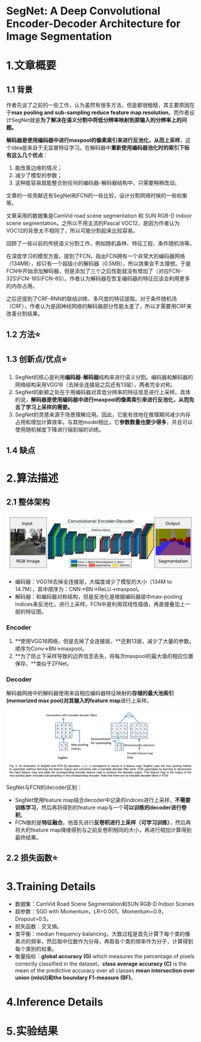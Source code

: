 # SegNet: A Deep Convolutional Encoder-Decoder Architecture for Image Segmentation



# 1.文章概要

## 1.1 背景

作者先谈了之前的一些工作，认为虽然有很多方法，但是都很粗糙，其主要原因在于**max pooling and sub-sampling reduce feature map resolution**。而作者设计SegNet就是**为了解决在语义分割中将低分辨率映射到原输入的分辨率上的问题。**

**解码器是使用编码器中进行maxpool的像素索引来进行反池化，从而上采样**，这个idea是来自于无监督特征学习。在解码器中**重新使用编码器池化时的索引下标有这么几个优点**：

1.  能改善边缘的情况；
2. 减少了模型的参数；
3. 这种能容易就能整合到任何的编码器-解码器结构中，只需要稍稍改动。

文章的一些贡献还有SegNet和FCN的一些比较，设计分割网络时候的一些权衡等。

文章采用的数据集是CamVid road scene segmentation 和 SUN RGB-D indoor scene segmentation。之所以不用主流的Pascal VOC12，是因为作者认为VOC12的背景太不相同了，所以可能分割起来比较容易。



回顾了一些以前的传统语义分割工作，例如随机森林、特征工程、条件随机场等。

在深度学习的模型方面，提到了FCN，指出FCN拥有一个非常大的编码器网络（134MB），却只有一个超级小的解码器（0.5MB），所以效果会不太理想。于是FCN中开始添加解码器，但是添加了三个之后性能就没有增加了（对应FCN-32S\FCN-16S\FCN-8S）。作者认为解码器在恢复编码器的特征应该会利用更多的内存占用。

之后还提到了CRF-RNN的联结训练、多尺度的特征提取。对于条件随机场（CRF），作者认为是因神经网络的解码器部分性能太差了，所以才需要用CRF来改善分割结果。

## 1.2 方法:star:



## 1.3 创新点/优点:star:

1. SegNet的核心是利用**编码器-解码器**结构来进行语义分割。编码器和解码器的网络结构采用VGG16（去掉全连接层之后还有13层），两者完全对称。
2. SegNet的新颖之处在于用编码器对其低分辨率的特征信息进行上采样。具体的说，**解码器是使用编码器中进行maxpool的像素索引来进行反池化，从而免去了学习上采样的需要。**
3. SegNet的灵感来源于场景理解应用。因此，它能有效地在推理期间减少内存占用和增加计算效率。与其他model相比，它**参数数量也要少得多**，并且可以使用随机梯度下降进行端到端的训练。

## 1.4 缺点



# 2.算法描述

## 2.1 整体架构

![image-20230908105844625](images/image-20230908105844625.png)

- 编码器：VGG16去掉全连接层，大幅度减少了模型的大小（134M to 14.7M），其中顺序为：CNN->BN->ReLU->maxpool。
- 解码器：和编码器对称结构，但是反池化是根据编码器层中max-pooling indices来反池化，进行上采样。FCN中是利用双线性插值，再直接叠加上一层的特征图。

### Encoder

1. **使用VGG16网络，但是去掉了全连接层，**还剩13层，减少了大量的参数。顺序为Conv->BN->maxpool。
2. **为了防止下采样导致的边界信息丢失，将每次maxpool的最大值的相应位置保存，**类似于ZFNet。

### Decoder

解码器网络中的解码器使用来自相应编码器特征映射的**存储的最大池索引(memorized max pool)**对其输入的**feature map**进行上采样。

![image-20230908153438612](images/image-20230908153438612.png)

SegNet与FCN的decoder区别：

- SegNet使用feature map结合decoder中记录的indices进行上采样，**不需要训练学习**，然后再将得到的feature map与一个**可以训练的decoder进行卷积**。
- FCN做的是**特征融合**。他首先进行**反卷积进行上采样（可学习训练）**，然后再将大的feature map降维得到与之前反卷积相同的大小，再进行相加计算得到最终结果。

## 2.2 损失函数⭐



# 3.Training Details

- 数据集：CamVid Road Scene Segmentation和SUN RGB-D Indoor Scenes
- 超参数：SGD with Momentum，LR=0.001，Momentum=0.9，Dropout=0.5。
- 损失函数：交叉熵。
- 类平衡：median frequency balancing，大致过程是首先计算下每个类的像素点的频率，然后取中位数作为分母，再取各个类的频率作为分子，计算得到每个类别的权重。
- 衡量指标：**global accuracy (G)** which measures the percentage of pixels correctly classified in the dataset，**class average accuracy (C)** is the mean of the predictive accuracy over all classes **mean intersection over union (mIoU)**和**the boundary F1-measure (BF)**。

# 4.Inference Details



# 5.实验结果

